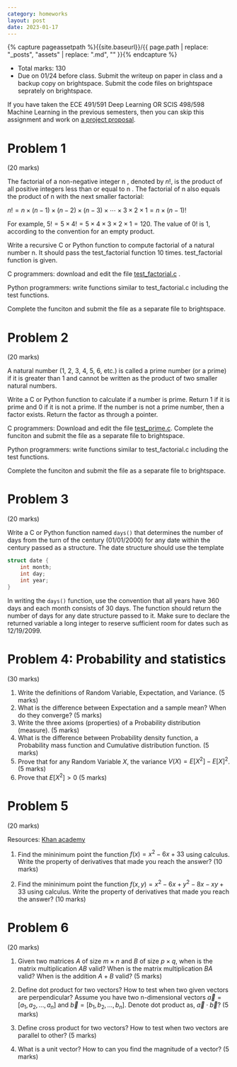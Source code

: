 ```yaml
---
category: homeworks
layout: post
date: 2023-01-17
---
```

{% capture pageassetpath %}{{site.baseurl}}/{{ page.path | replace: "_posts", "assets" | replace: ".md", "" }}{% endcapture %}

* Total marks: 130
* Due on 01/24 before class. Submit the writeup on paper in class and a backup
  copy on brightspace. Submit the code files on brightspace seprately on
  brightspace.


If you have taken the ECE 491/591 Deep Learning OR  SCIS 498/598 Machine Learning in the previous semesters, then you can skip this assignment and work on [a project proposal]({{site.baseurl}}/posts/0000-00-04-project-proposal).

# Problem 1
(20 marks)

The factorial of a non-negative integer n , denoted by $n!$, is the product of all positive integers less than or equal to n . The factorial of n also equals the product of n with the next smaller factorial:

$n ! = n × ( n − 1 ) × ( n − 2 ) × ( n − 3 ) × ⋯ × 3 × 2 × 1 = n × ( n − 1 ) !$

For example,
$5 ! = 5 × 4 ! = 5 × 4 × 3 × 2 × 1 = 120.$
The value of 0! is 1, according to the convention for an empty product.

Write a recursive C or Python function to compute factorial of a natural number n. It should pass the test_factorial function 10 times. test_factorial function is given. 

C programmers: download and edit the file [test_factorial.c]({{site.baseurl}}/assets/0000-00-02-prereq-hw/test_factorial.c) .

Python programmers: write functions similar to test_factorial.c
including the test functions.

Complete the funciton and submit the file as a separate file to brightspace.

# Problem 2
(20 marks)

A natural number (1, 2, 3, 4, 5, 6, etc.) is called a prime number (or a prime) if it is greater than 1 and cannot be written as the product of two smaller natural numbers.

Write a C or Python function to calculate if a number is prime. Return 1 if it is prime and 0 if it is not a prime. If the number is not a prime number, then a factor exists. Return the factor as through a pointer.

C programmers: Download and edit the file [test_prime.c](https://vikasdhiman.info/ECE490-Neural-Networks/assets/0000-00-02-prereq-hw/test_prime.c). Complete the funciton and submit the file as a separate file to brightspace.

Python programmers: write functions similar to test_factorial.c
including the test functions.

Complete the funciton and submit the file as a separate file to brightspace.

# Problem 3
(20 marks)

Write a C or Python function named `days()` that determines the number of days from the turn
of the century (01/01/2000) for any date within the century passed as a structure. The date structure should use the template

```c
struct date {
    int month;
    int day;
    int year;
}
```

In writing the `days()` function, use the convention that all years have 360 days and each
month consists of 30 days. The function should return the number of days for any date
structure passed to it. Make sure to declare the returned variable a long integer to reserve sufficient room for dates such as 12/19/2099.


# Problem 4: Probability and statistics
(30 marks)

1. Write the definitions of Random Variable, Expectation, and Variance. (5
   marks) 
2. What is the difference between Expectation and a sample mean? When do they converge? (5 marks)
3. Write the three axioms (properties) of a Probability distribution (measure). (5 marks)
4. What is the difference between Probability density function,
   a Probability mass function and  Cumulative distribution function. (5
   marks)
5. Prove that for any Random Variable $X$, the variance $V(X) = E[X^2] - E[X]^2$. (5 marks)
6. Prove that $E[X^2] > 0$ (5 marks)
<!-- 4. Prove that the expectation is a linear. $ E[\alpha X + \beta Y] = \alpha
   E[X] + \beta E[Y] $ for any real scalars $\alpha, \beta \in \mathbb{R}$ and random variables $X$ and $Y$ under conditions of finiteness (all integrals are finite). -->
<!-- 6. Define independent random variables. -->

<!--
# Problem 5

1. What is an unbiased estimator?
2. What the bias and variance of an estimator?
3. Let $X_1, X_2, \dots, X_n$ be a random sample of size n.
    1. Show that $X^2$ is a biased estimator for $\mu^2$.
    2. Find the amount of bias in this estimator.
    3. What happens to the bias as the sample size $n$ increases?
4. Aircrew escape systems are powered by a solid propellant. The burning rate of this propellant is an important product characteristic. Specifications require that the mean burning rate must be 50 cm/s. We know that the standard deviation of burning rate is $ \sigma = 2 cm/s$. The experimenter decides to specify a type I error probability or significance level of $\alpha = 0.05$. He selects a random sample of $n = 25$ and obtains a sample average burning rate of $x = 51.3 cm/s$. What conclusions should he draw?
-->

<!--
# Problem 6

Consider the data in [table-6-14.csv]({{ pageassetpath }}/table-6-14.csv), use C-programming to assist you in multiple linear regression, and answer the following questions. Use [regresssion.c]({{ pageassetpath }}/regression.c). It provides functions for reading csv file and plotting. They account 50 points of this assignment. 
    1. Which of these six regressors will be kept in your final regression equation? Why? P-value = 0.10
    2. Find the regression coefficients for each regressor in your final equation. 
    3. Give the overall multiple R for your final equation.
    4. Give the adjusted R square
    5. Out print your residual plots for your final regression equation and comment about your plots.
    -->

# Problem 5
(20 marks)

Resources: [Khan academy](https://www.khanacademy.org/math/multivariable-calculus)

1. Find the mininimum point the function $f(x) = x^2 - 6x + 33$ using
   calculus. Write the property of derivatives that made you reach the answer?
   (10 marks)

2. Find the mininimum point the function $f(x, y) = x^2 - 6x + y^2 - 8x - xy +
   33$ using calculus. Write the property of derivatives that made you reach
   the answer? (10 marks)
   
# Problem 6
(20 marks)

1. Given two matrices $A$ of size $m \times n$ and $B$ of size $p \times q$,
   when is the matrix multiplication $AB$ valid? When is the matrix
   multiplication $BA$ valid? When is the addition $A + B$ valid? (5 marks)

2. Define dot product for two vectors? How to test when two given vectors are
   perpendicular? Assume you have two n-dimensional vectors $\vec{a} = [a_1, a_2, \dots, a_n]$ and $\vec{b} = [b_1, b_2, \dots, b_n]$. Denote dot product as, $\vec{a} \cdot \vec{b}$? (5 marks)

3. Define cross product for two vectors? How to test when two vectors are
   parallel to other? (5 marks)

4. What is a unit vector? How to can you find the magnitude of a vector? (5
   marks)


